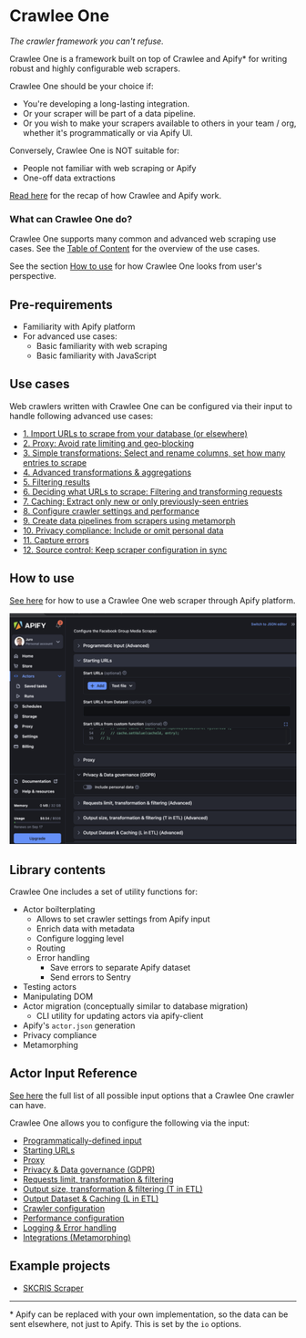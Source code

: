 # Crawlee One

_The crawler framework you can't refuse._

Crawlee One is a framework built on top of Crawlee and Apify\* for writing robust and highly configurable web scrapers.

Crawlee One should be your choice if:

- You're developing a long-lasting integration.
- Or your scraper will be part of a data pipeline.
- Or you wish to make your scrapers available to others in your team / org, whether it's programmatically or via Apify UI.

Conversely, Crawlee One is NOT suitable for:

- People not familiar with web scraping or Apify
- One-off data extractions

[Read here](./docs/scraping-workflow-summary.md) for the recap of how Crawlee and Apify work.

### What can Crawlee One do?

Crawlee One supports many common and advanced web scraping use cases. See the [Table of Content](#table-of-content) for the overview of the use cases.

See the section [How to use](#how-to-use) for how Crawlee One looks from user's perspective.

## Pre-requirements

- Familiarity with Apify platform
- For advanced use cases:
  - Basic familiarity with web scraping
  - Basic familiarity with JavaScript

## Use cases

Web crawlers written with Crawlee One can be configured via their input to handle following advanced use cases:

- [1. Import URLs to scrape from your database (or elsewhere)](./docs/playbook-01-import-urls.md)
- [2. Proxy: Avoid rate limiting and geo-blocking](./docs/playbook-02-proxy.md)
- [3. Simple transformations: Select and rename columns, set how many entries to scrape](./docs/playbook-03-results-mapping-simple.md)
- [4. Advanced transformations & aggregations](./docs/playbook-04-results-mapping-advanced.md)
- [5. Filtering results](./docs/playbook-05-results-filtering.md)
- [6. Deciding what URLs to scrape: Filtering and transforming requests](./docs/playbook-06-requests-mapping-filtering.md)
- [7. Caching: Extract only new or only previously-seen entries](./docs/playbook-07-caching.md)
- [8. Configure crawler settings and performance](./docs/playbook-08-settings-performance.md)
- [9. Create data pipelines from scrapers using metamorph](./docs/playbook-09-data-pipelines-metamorph.md)
- [10. Privacy compliance: Include or omit personal data](./docs/playbook-10-privacy-compliance.md)
- [11. Capture errors](./docs/playbook-11-errors.md)
- [12. Source control: Keep scraper configuration in sync](./docs/playbook-12-source-control.md)

## How to use

[See here](./docs/user-guide.md) for how to use a Crawlee One web scraper through Apify platform.

![](./docs/user-guide-input-ui-open.png)

## Library contents

Crawlee One includes a set of utility functions for:

- Actor boilterplating
  - Allows to set crawler settings from Apify input
  - Enrich data with metadata
  - Configure logging level
  - Routing
  - Error handling
    - Save errors to separate Apify dataset
    - Send errors to Sentry
- Testing actors
- Manipulating DOM
- Actor migration (conceptually similar to database migration)
  - CLI utility for updating actors via apify-client
- Apify's `actor.json` generation
- Privacy compliance
- Metamorphing

## Actor Input Reference

[See here](./docs/reference-input.md) the full list of all possible input options that a Crawlee One crawler can have.

Crawlee One allows you to configure the following via the input:

- [Programmatically-defined input](./docs/reference-input.md#programmatic-input-advanced)
- [Starting URLs](./docs/reference-input.md#starting-urls)
- [Proxy](./docs/reference-input.md#proxy)
- [Privacy & Data governance (GDPR)](./docs/reference-input.md#privacy--data-governance-gdpr)
- [Requests limit, transformation & filtering](./docs/reference-input.md#requests-limit-transformation--filtering-advanced)
- [Output size, transformation & filtering (T in ETL)](./docs/reference-input.md#output-size-transformation--filtering-t-in-etl-advanced)
- [Output Dataset & Caching (L in ETL)](./docs/reference-input.md#output-dataset--caching-l-in-etl-advanced)
- [Crawler configuration](./docs/reference-input.md#crawler-configuration-advanced)
- [Performance configuration](./docs/reference-input.md#performance-configuration-advanced)
- [Logging & Error handling](./docs/reference-input.md#logging--error-handling-advanced)
- [Integrations (Metamorphing)](./docs/reference-input.md#integrations-metamorphing-advanced)

## Example projects

- [SKCRIS Scraper](https://github.com/JuroOravec/apify-actor-skcris)

---

\* Apify can be replaced with your own implementation, so the data can be sent elsewhere, not just to Apify. This is set by the `io` options.
